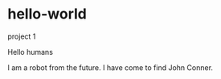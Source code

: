 # hello-world
project 1

Hello humans

I am a robot from the future. I have come to find John Conner.
